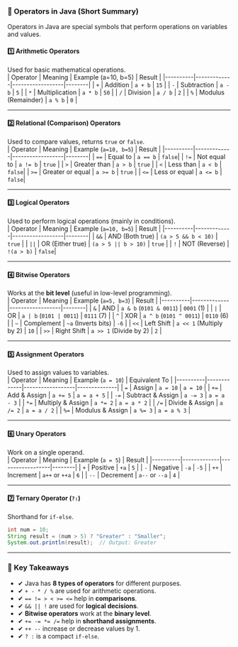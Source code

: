 ### **🔹 Operators in Java (Short Summary)**  

Operators in Java are special symbols that perform operations on variables and values.  

#### **1️⃣ Arithmetic Operators**  
Used for basic mathematical operations.  
| Operator | Meaning       | Example (a=10, b=5) | Result |
|----------|-------------|------------------|--------|
| `+`      | Addition     | `a + b`          | `15`   |
| `-`      | Subtraction  | `a - b`          | `5`    |
| `*`      | Multiplication | `a * b`        | `50`   |
| `/`      | Division     | `a / b`          | `2`    |
| `%`      | Modulus (Remainder) | `a % b`  | `0`    |

---

#### **2️⃣ Relational (Comparison) Operators**  
Used to compare values, returns `true` or `false`.  
| Operator | Meaning       | Example (`a=10, b=5`) | Result |
|----------|-------------|------------------|--------|
| `==`     | Equal to     | `a == b`         | `false`|
| `!=`     | Not equal to | `a != b`         | `true` |
| `>`      | Greater than | `a > b`          | `true` |
| `<`      | Less than    | `a < b`          | `false`|
| `>=`     | Greater or equal | `a >= b`   | `true` |
| `<=`     | Less or equal | `a <= b`       | `false`|

---

#### **3️⃣ Logical Operators**  
Used to perform logical operations (mainly in conditions).  
| Operator | Meaning       | Example (`a=10, b=5`) | Result |
|----------|-------------|------------------|--------|
| `&&`     | AND (Both true) | `(a > 5 && b < 10)` | `true` |
| `||`     | OR (Either true) | `(a > 5 || b > 10)` | `true` |
| `!`      | NOT (Reverse) | `!(a > b)`      | `false`|

---

#### **4️⃣ Bitwise Operators**  
Works at the **bit level** (useful in low-level programming).  
| Operator | Meaning       | Example (`a=5, b=3`) | Result |
|----------|-------------|------------------|--------|
| `&`      | AND          | `a & b` (`0101 & 0011`) | `0001` (1) |
| `|`      | OR           | `a | b` (`0101 | 0011`) | `0111` (7) |
| `^`      | XOR          | `a ^ b` (`0101 ^ 0011`) | `0110` (6) |
| `~`      | Complement   | `~a` (Inverts bits) | `-6` |
| `<<`     | Left Shift   | `a << 1` (Multiply by 2) | `10` |
| `>>`     | Right Shift  | `a >> 1` (Divide by 2) | `2` |

---

#### **5️⃣ Assignment Operators**  
Used to assign values to variables.  
| Operator | Meaning       | Example (`a = 10`) | Equivalent To |
|----------|-------------|------------------|--------------|
| `=`      | Assign      | `a = 10`         | `a = 10` |
| `+=`     | Add & Assign | `a += 5`        | `a = a + 5` |
| `-=`     | Subtract & Assign | `a -= 3`  | `a = a - 3` |
| `*=`     | Multiply & Assign | `a *= 2`  | `a = a * 2` |
| `/=`     | Divide & Assign | `a /= 2`    | `a = a / 2` |
| `%=`     | Modulus & Assign | `a %= 3`  | `a = a % 3` |

---

#### **6️⃣ Unary Operators**  
Work on a single operand.  
| Operator | Meaning       | Example (`a = 5`) | Result |
|----------|-------------|------------------|--------|
| `+`      | Positive    | `+a`             | `5`    |
| `-`      | Negative    | `-a`             | `-5`   |
| `++`     | Increment   | `a++` or `++a`   | `6`    |
| `--`     | Decrement   | `a--` or `--a`   | `4`    |

---

#### **7️⃣ Ternary Operator (`?:`)**  
Shorthand for `if-else`.  
```java
int num = 10;
String result = (num > 5) ? "Greater" : "Smaller";
System.out.println(result);  // Output: Greater
```

---

### **🎯 Key Takeaways**
- ✔ Java has **8 types of operators** for different purposes.  
- ✔ `+ - * / %` are used for arithmetic operations.  
- ✔ `== != > < >= <=` help in **comparisons**.  
- ✔ `&& || !` are used for **logical decisions**.  
- ✔ **Bitwise operators** work at the **binary level**.  
- ✔ `+= -= *= /=` help in **shorthand assignments**.  
- ✔ `++ --` increase or decrease values by 1.  
- ✔ `? :` is a compact `if-else`.  
